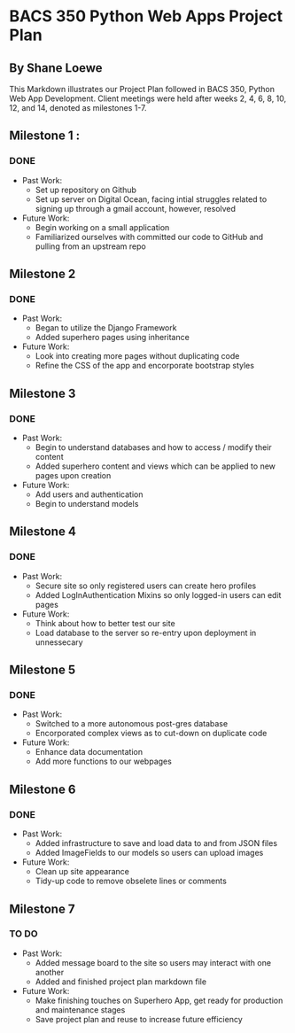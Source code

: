 # **BACS 350 Python Web Apps Project Plan**

## By Shane Loewe

This Markdown illustrates our Project Plan followed in BACS 350, Python Web App Development. Client meetings were held after weeks 2, 4, 6, 8, 10, 12, and 14, denoted as milestones 1-7.

## Milestone 1 :
### DONE
* Past Work:
    * Set up repository on Github
    * Set up server on Digital Ocean, facing intial struggles related to signing up through a gmail account, however, resolved
* Future Work:
    * Begin working on a small application
    * Familiarized ourselves with committed our code to GitHub and pulling from an upstream repo

## Milestone 2
### DONE
* Past Work:
    * Began to utilize the Django Framework
    * Added superhero pages using inheritance
* Future Work:
    * Look into creating more pages without duplicating code
    * Refine the CSS of the app and encorporate bootstrap styles

## Milestone 3
### DONE
* Past Work:
    * Begin to understand databases and how to access / modify their content
    * Added superhero content and views which can be applied to new pages upon creation
* Future Work:
    * Add users and authentication
    * Begin to understand models

## Milestone 4
### DONE
* Past Work:
    * Secure site so only registered users can create hero profiles
    * Added LogInAuthentication Mixins so only logged-in users can edit pages
* Future Work:
    * Think about how to better test our site
    * Load database to the server so re-entry upon deployment in unnessecary

## Milestone 5
### DONE
* Past Work:
    * Switched to a more autonomous post-gres database
    * Encorporated complex views as to cut-down on duplicate code
* Future Work:
    * Enhance data documentation
    * Add more functions to our webpages

## Milestone 6
### DONE
* Past Work:
    * Added infrastructure to save and load data to and from JSON files
    * Added ImageFields to our models so users can upload images
* Future Work:
    * Clean up site appearance
    * Tidy-up code to remove obselete lines or comments

## Milestone 7
### TO DO
* Past Work:
    * Added message board to the site so users may interact with one another
    * Added and finished project plan markdown file
* Future Work:
    * Make finishing touches on Superhero App, get ready for production and maintenance stages
    * Save project plan and reuse to increase future efficiency
